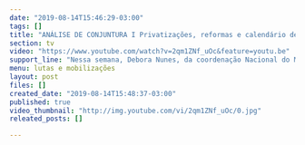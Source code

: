 ```yaml
---
date: "2019-08-14T15:46:29-03:00"
tags: []
title: "ANÁLISE DE CONJUNTURA I Privatizações, reformas e calendário de lutas\n"
section: tv
video: "https://www.youtube.com/watch?v=2qm1ZNf_uOc&feature=youtu.be"
support_line: "Nessa semana, Debora Nunes, da coordenação Nacional do MST, apresenta um panorama dos primeiros meses do governo Bolsonaro "
menu: lutas e mobilizações
layout: post
files: []
created_date: "2019-08-14T15:48:37-03:00"
published: true
video_thumbnail: "http://img.youtube.com/vi/2qm1ZNf_uOc/0.jpg"
releated_posts: []

---
```

